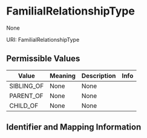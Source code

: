 # FamilialRelationshipType

None

URI: FamilialRelationshipType

## Permissible Values

| Value | Meaning | Description | Info |
| --- | --- | --- | --- |
| SIBLING_OF | None | None | |
| PARENT_OF | None | None | |
| CHILD_OF | None | None | |


## Identifier and Mapping Information





